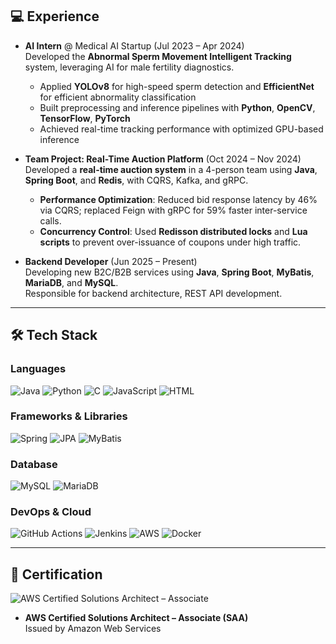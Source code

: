## 💻 Experience

- **AI Intern** @ Medical AI Startup (Jul 2023 – Apr 2024)  
  Developed the **Abnormal Sperm Movement Intelligent Tracking** system, leveraging AI for male fertility diagnostics.  
  - Applied **YOLOv8** for high-speed sperm detection and **EfficientNet** for efficient abnormality classification
  - Built preprocessing and inference pipelines with **Python**, **OpenCV**, **TensorFlow**, **PyTorch**  
  - Achieved real-time tracking performance with optimized GPU-based inference  

- **Team Project: Real-Time Auction Platform** (Oct 2024 – Nov 2024)  
  Developed a **real-time auction system** in a 4-person team using **Java**, **Spring Boot**, and **Redis**, with CQRS, Kafka, and gRPC.  
  - **Performance Optimization**: Reduced bid response latency by 46% via CQRS; replaced Feign with gRPC for 59% faster inter-service calls.  
  - **Concurrency Control**: Used **Redisson distributed locks** and **Lua scripts** to prevent over-issuance of coupons under high traffic.
 
- **Backend Developer** (Jun 2025 – Present)  
  Developing new B2C/B2B services using **Java**, **Spring Boot**, **MyBatis**, **MariaDB**, and **MySQL**.  
  Responsible for backend architecture, REST API development.

---

## 🛠️ Tech Stack

### Languages  
![Java](https://img.shields.io/badge/Java-007396?style=flat-square&logo=Java&logoColor=white)
![Python](https://img.shields.io/badge/Python-3776AB?style=flat-square&logo=Python&logoColor=white)
![C](https://img.shields.io/badge/C-A8B9CC?style=flat-square&logo=C&logoColor=white)
![JavaScript](https://img.shields.io/badge/JavaScript-F7DF1E?style=flat-square&logo=JavaScript&logoColor=black)
![HTML](https://img.shields.io/badge/HTML-E34F26?style=flat-square&logo=HTML5&logoColor=white)

### Frameworks & Libraries  
![Spring](https://img.shields.io/badge/Spring-6DB33F?style=flat-square&logo=Spring&logoColor=white)
![JPA](https://img.shields.io/badge/JPA-59666C?style=flat-square&logo=Hibernate&logoColor=white)
![MyBatis](https://img.shields.io/badge/MyBatis-000000?style=flat-square)

### Database  
![MySQL](https://img.shields.io/badge/MySQL-4479A1?style=flat-square&logo=MySQL&logoColor=white)
![MariaDB](https://img.shields.io/badge/MariaDB-003545?style=flat-square&logo=MariaDB&logoColor=white)

### DevOps & Cloud  
![GitHub Actions](https://img.shields.io/badge/GitHub%20Actions-2088FF?style=flat-square&logo=githubactions&logoColor=white)
![Jenkins](https://img.shields.io/badge/Jenkins-D24939?style=flat-square&logo=Jenkins&logoColor=white)
![AWS](https://img.shields.io/badge/AWS-FF9900?style=flat-square&logo=Amazon-AWS&logoColor=white)
![Docker](https://img.shields.io/badge/Docker-2496ED?style=flat-square&logo=Docker&logoColor=white)

---

## 🏅 Certification

![AWS Certified Solutions Architect – Associate](https://img.shields.io/badge/AWS%20Certified-Solutions%20Architect%20Associate-232F3E?style=flat-square&logo=Amazon-AWS&logoColor=white)

- **AWS Certified Solutions Architect – Associate (SAA)**  
  Issued by Amazon Web Services  
